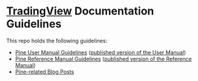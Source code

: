 # [TradingView](https://www.tradingview.com/) Documentation Guidelines

This repo holds the following guidelines:
- [Pine User Manual Guidelines](https://github.com/tradingview/documentation-guidelines/tree/main/PineUserManual) ([published version of the User Manual](https://www.tradingview.com/pine-script-docs/en/v4/index.html))
- [Pine Reference Manual Guidelines](https://github.com/tradingview/documentation-guidelines/tree/main/PineReferenceManual) ([published version of the Reference Manual](https://www.tradingview.com/pine-script-reference/v4/))
- [Pine-related Blog Posts](https://github.com/tradingview/documentation-guidelines/tree/main/BlogPosts)
